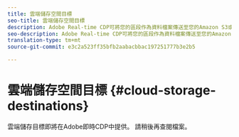 ```yaml
---
title: 雲端儲存空間目標
seo-title: 雲端儲存空間目標
description: Adobe Real-time CDP可將您的區段作為資料檔案傳送至您的Amazon S3或SFTP雲端儲存位置。 我們將在後續版本中新增更多雲端儲存空間目標。
seo-description: Adobe Real-time CDP可將您的區段作為資料檔案傳送至您的Amazon S3或SFTP雲端儲存位置。 我們將在後續版本中新增更多雲端儲存空間目標。
translation-type: tm+mt
source-git-commit: e3c2a523ff35bfb2aabacbbac197251777b3e2b5

---
```



# 雲端儲存空間目標 {#cloud-storage-destinations}

雲端儲存目標即將在Adobe即時CDP中提供。 請稍後再查閱檔案。

